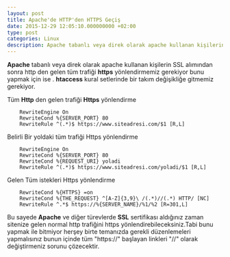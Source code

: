 ```yaml
---
layout: post
title: Apache'de HTTP'den HTTPS Geçiş
date: 2015-12-29 12:05:10.000000000 +02:00
type: post
categories: Linux
description: Apache tabanlı veya direk olarak apache kullanan kişilerin SSL alımından sonra http den gelen tüm trafiği https yönlendirmemiz gerekiyor
---
```


**Apache** tabanlı veya direk olarak apache kullanan kişilerin SSL alımından sonra http den gelen tüm trafiği **https** yönlendirmemiz gerekiyor bunu yapmak için ise . **htaccess** kural setlerinde bir takım değişikliğe gitmemiz gerekiyor.

Tüm **Http** den gelen trafiği **Https** yönlendirme

```
    RewriteEngine On
    RewriteCond %{SERVER_PORT} 80
    RewriteRule ^(.*)$ https://www.siteadresi.com/$1 [R,L]
```

Belirli Bir yoldaki tüm trafiği Https yönlendirme

```
    RewriteEngine On
    RewriteCond %{SERVER_PORT} 80
    RewriteCond %{REQUEST_URI} yoladi
    RewriteRule ^(.*)$ https://www.siteadresi.com/yoladi/$1 [R,L]
```

Gelen Tüm istekleri Https yönlendirme

```
    RewriteCond %{HTTPS} =on
    RewriteCond %{THE_REQUEST} ^[A-Z]{3,9}\ /(.*)//(.*) HTTP/ [NC]
    RewriteRule ^.*$ https://%{SERVER_NAME}/%1/%2 [R=301,L]
```

Bu sayede **Apache** ve diğer türevlerde **SSL** sertifikası aldığınız zaman sitenize gelen normal http trafiğini https yönlendirebileceksiniz.Tabi bunu yapmak ile bitmiyor herşey birte temanızda gerekli düzenlemeleri yapmalısınız bunun içinde tüm "https://" başlayan linkleri "//" olarak değiştirmeniz sorunu çözecektir.
